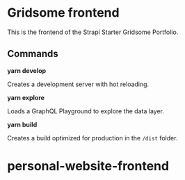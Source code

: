 # Gridsome frontend

This is the frontend of the Strapi Starter Gridsome Portfolio.

## Commands

**yarn develop**

Creates a development server with hot reloading.

**yarn explore**

Loads a GraphQL Playground to explore the data layer.

**yarn build**

Creates a build optimized for production in the `/dist` folder.
# personal-website-frontend

